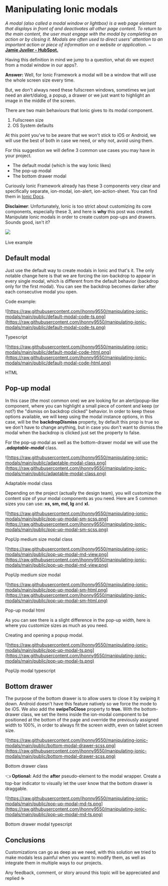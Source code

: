 # Manipulating Ionic modals

_A modal (also called a modal window or lightbox) is a web page element that displays in front of and deactivates all other page content. To return to the main content, the user must engage with the modal by completing an action or by closing it. Modals are often used to direct users’ attention to an important action or piece of information on a website or application.
~_ **[Jamie Juviler - HubSpot.](https://blog.hubspot.com/website/modal-web-design)**

Having this definition in mind we jump to a question, what do we expect from a modal window in our apps?.

**Answer:** Well, for Ionic Framework a modal will be a window that will use the whole screen size every time.

But, we don't always need these fullscreen windows, sometimes we just need an alert/dialog, a popup, a drawer or we just want to highlight an image in the middle of the screen.

There are two main behaviours that Ionic gives to its modal component.

1. Fullscreen size
2. OS System defaults

At this point you've to be aware that we won't stick to iOS or Android, we will use the best of both in case we need, or why not, avoid using them.

For this suggestion we will define 3 common use cases you may have in your project.

- The default modal (which is the way Ionic likes)
- The pop-up modal
- The bottom drawer modal

Curiously Ionic Framework already has these 3 components very clear and specifically separate, ion-modal, ion-alert, ion-action-sheet. You can find them in [Ionic Docs](https://ionicframework.com/docs/components).

**Disclaimer**: Unfortunately, Ionic is too strict about customizing its core components, especially these 3, and here is **why** this post was created. Manipulate Ionic modals in order to create custom pop-ups and drawers. Sounds good, isn't it?

<img height="auto" width="250px" src="https://raw.githubusercontent.com/jhonny9550/manipulating-ionic-modals/main/public/live-example.gif" />

Live example

## Default modal

Just use the default way to create modals in Ionic and that's it. The only notable change here is that we are forcing the ion-backdrop to appear in every single modal, which is different from the default behavior (backdrop only for the first modal). You can see the backdrop becomes darker after each consecutive modal you open.

Code example:

![https://raw.githubusercontent.com/jhonny9550/manipulating-ionic-modals/main/public/default-modal-code-ts.png](https://raw.githubusercontent.com/jhonny9550/manipulating-ionic-modals/main/public/default-modal-code-ts.png)

Typescript

![https://raw.githubusercontent.com/jhonny9550/manipulating-ionic-modals/main/public/default-modal-code-html.png](https://raw.githubusercontent.com/jhonny9550/manipulating-ionic-modals/main/public/default-modal-code-html.png)

HTML

## Pop-up modal

In this case (the most common one) we are looking for an alert/popup-like component, where you can highlight a small piece of content and keep (or not?) the "dismiss on backdrop clicked" behavior. In order to keep these options available, we will keep using the modal instance options, in this case, will be the **backdropDismiss** property, by default this prop is true so we don't have to change anything, but in case you don't want to dismiss the modal when the backdrop is clicked just set the property to false.

For the pop-up modal as well as the bottom-drawer modal we will use the **_.adaptable-modal_** class.

![https://raw.githubusercontent.com/jhonny9550/manipulating-ionic-modals/main/public/adaptable-modal-class.png](https://raw.githubusercontent.com/jhonny9550/manipulating-ionic-modals/main/public/adaptable-modal-class.png)

Adaptable modal class

Depending on the project (actually the design team), you will customize the content size of your modal components as you need. Here are 5 common sizes you can use: **xs, sm, md, lg** and **xl.**

![https://raw.githubusercontent.com/jhonny9550/manipulating-ionic-modals/main/public/pop-up-modal-sm-scss.png](https://raw.githubusercontent.com/jhonny9550/manipulating-ionic-modals/main/public/pop-up-modal-sm-scss.png)

PopUp medium size modal class

![https://raw.githubusercontent.com/jhonny9550/manipulating-ionic-modals/main/public/pop-up-modal-md-view.png](https://raw.githubusercontent.com/jhonny9550/manipulating-ionic-modals/main/public/pop-up-modal-md-view.png)

PopUp medium size modal

![https://raw.githubusercontent.com/jhonny9550/manipulating-ionic-modals/main/public/pop-up-modal-sm-html.png](https://raw.githubusercontent.com/jhonny9550/manipulating-ionic-modals/main/public/pop-up-modal-sm-html.png)

Pop-up modal html

As you can see there is a slight difference in the pop-up width, here is where you customize sizes as much as you need.

Creating and opening a popup modal.

![https://raw.githubusercontent.com/jhonny9550/manipulating-ionic-modals/main/public/pop-up-modal-ts.png](https://raw.githubusercontent.com/jhonny9550/manipulating-ionic-modals/main/public/pop-up-modal-ts.png)

PopUp modal typescript

## Bottom drawer

The purpose of the bottom drawer is to allow users to close it by swiping it down. Android doesn't have this feature natively so we force the mode to be iOS. We also add the **swipeToClose** property to **true.** With the bottom-drawer class, we set the items inside the ion-modal component to be positioned at the bottom of the page and override the previously assigned width to 100%, in order to always fit the screen width, even on tablet screen size.

![https://raw.githubusercontent.com/jhonny9550/manipulating-ionic-modals/main/public/bottom-modal-drawer-scss.png](https://raw.githubusercontent.com/jhonny9550/manipulating-ionic-modals/main/public/bottom-modal-drawer-scss.png)

Bottom drawer class

👈 **Optional:** Add the **after** pseudo-element to the modal wrapper. Create a top-bar indicator to visually let the user know that the bottom drawer is draggable.

![https://raw.githubusercontent.com/jhonny9550/manipulating-ionic-modals/main/public/pop-up-modal-md-ts.png](https://raw.githubusercontent.com/jhonny9550/manipulating-ionic-modals/main/public/pop-up-modal-md-ts.png)

Bottom drawer modal typescript

## Conclusions

Customizations can go as deep as we need, with this solution we tried to make modals less painful when you want to modify them, as well as integrate them in multiple ways to our projects.

Any feedback, comment, or story around this topic will be appreciated and replied ☕
